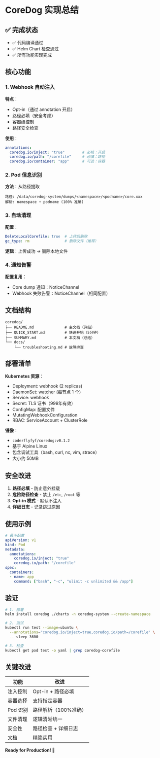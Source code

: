 # CoreDog 实现总结

## ✅ 完成状态

- ✅ 代码编译通过
- ✅ Helm Chart 检查通过
- ✅ 所有功能实现完成

## 核心功能

### 1. Webhook 自动注入

**特点**：
- Opt-in（通过 annotation 开启）
- 路径必填（安全考虑）
- 容器级控制
- 路径安全检查

**使用**：
```yaml
annotations:
  coredog.io/inject: "true"        # 必填：开启
  coredog.io/path: "/corefile"     # 必填：路径
  coredog.io/container: "app"      # 可选：容器
```

### 2. Pod 信息识别

**方法**：从路径提取
```
路径: /data/coredog-system/dumps/<namespace>/<podname>/core.xxx
解析: namespace + podname (100% 准确)
```

### 3. 自动清理

**配置**：
```yaml
DeleteLocalCorefile: true  # 上传后删除
gc_type: rm                # 删除文件（推荐）
```

**逻辑**：上传成功 → 删除本地文件

### 4. 通知告警

**配置复用**：
- Core dump 通知：NoticeChannel
- Webhook 失败告警：NoticeChannel（相同配置）

## 文档结构

```
coredog/
├── README.md              # 主文档（详细）
├── QUICK_START.md         # 快速开始（5分钟）
├── SUMMARY.md             # 本文档（总结）
└── docs/
    └── troubleshooting.md # 故障排查
```

## 部署清单

**Kubernetes 资源**：
- Deployment: webhook (2 replicas)
- DaemonSet: watcher (每节点 1 个)
- Service: webhook
- Secret: TLS 证书（999年有效）
- ConfigMap: 配置文件
- MutatingWebhookConfiguration
- RBAC: ServiceAccount + ClusterRole

**镜像**：
- `coderflyfyf/coredog:v0.1.2`
- 基于 Alpine Linux
- 包含调试工具（bash, curl, nc, vim, strace）
- 大小约 50MB

## 安全改进

1. **路径必填** - 防止意外挂载
2. **危险路径检查** - 禁止 `/etc`, `/root` 等
3. **Opt-in 模式** - 默认不注入
4. **详细日志** - 记录跳过原因

## 使用示例

```yaml
# 最小配置
apiVersion: v1
kind: Pod
metadata:
  annotations:
    coredog.io/inject: "true"
    coredog.io/path: "/corefile"
spec:
  containers:
  - name: app
    command: ["bash", "-c", "ulimit -c unlimited && /app"]
```

## 验证

```bash
# 1. 部署
helm install coredog ./charts -n coredog-system --create-namespace

# 2. 测试
kubectl run test --image=ubuntu \
  --annotations="coredog.io/inject=true,coredog.io/path=/corefile" \
  -- sleep 3600

# 3. 检查
kubectl get pod test -o yaml | grep coredog-corefile
```

## 关键改进

| 功能 | 改进 |
|------|------|
| 注入控制 | Opt-in + 路径必填 |
| 容器选择 | 支持指定容器 |
| Pod 识别 | 路径解析（100%准确） |
| 文件清理 | 逻辑清晰统一 |
| 安全性 | 路径检查 + 详细日志 |
| 文档 | 精简实用 |

**Ready for Production! 🚀**

